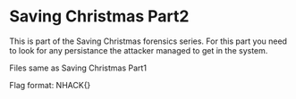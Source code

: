 # Saving Christmas Part2

This is part of the Saving Christmas forensics series. For this part you need to look for any persistance the attacker managed to get in the system.

Files same as Saving Christmas Part1

Flag format: 
NHACK{}
